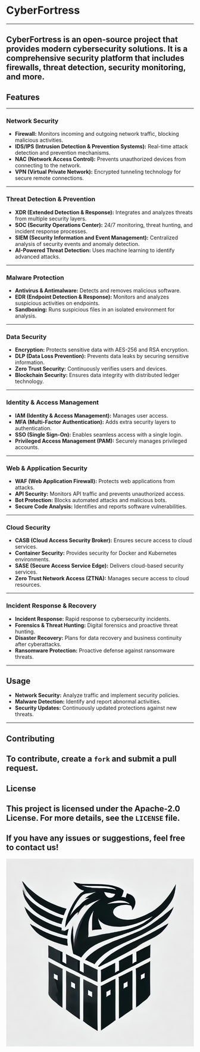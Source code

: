 # CyberFortress
----------------------------------------
CyberFortress is an open-source project that provides modern cybersecurity solutions. It is a comprehensive security platform that includes firewalls, threat detection, security monitoring, and more.
----------------------------------------
## Features
----------------------------------------
### Network Security
- **Firewall:** Monitors incoming and outgoing network traffic, blocking malicious activities.
- **IDS/IPS (Intrusion Detection & Prevention Systems):** Real-time attack detection and prevention mechanisms.
- **NAC (Network Access Control):** Prevents unauthorized devices from connecting to the network.
- **VPN (Virtual Private Network):** Encrypted tunneling technology for secure remote connections.
----------------------------------------
### Threat Detection & Prevention
- **XDR (Extended Detection & Response):** Integrates and analyzes threats from multiple security layers.
- **SOC (Security Operations Center):** 24/7 monitoring, threat hunting, and incident response processes.
- **SIEM (Security Information and Event Management):** Centralized analysis of security events and anomaly detection.
- **AI-Powered Threat Detection:** Uses machine learning to identify advanced attacks.
----------------------------------------
### Malware Protection
- **Antivirus & Antimalware:** Detects and removes malicious software.
- **EDR (Endpoint Detection & Response):** Monitors and analyzes suspicious activities on endpoints.
- **Sandboxing:** Runs suspicious files in an isolated environment for analysis.
----------------------------------------
### Data Security
- **Encryption:** Protects sensitive data with AES-256 and RSA encryption.
- **DLP (Data Loss Prevention):** Prevents data leaks by securing sensitive information.
- **Zero Trust Security:** Continuously verifies users and devices.
- **Blockchain Security:** Ensures data integrity with distributed ledger technology.
----------------------------------------
### Identity & Access Management
- **IAM (Identity & Access Management):** Manages user access.
- **MFA (Multi-Factor Authentication):** Adds extra security layers to authentication.
- **SSO (Single Sign-On):** Enables seamless access with a single login.
- **Privileged Access Management (PAM):** Securely manages privileged accounts.
----------------------------------------
### Web & Application Security
- **WAF (Web Application Firewall):** Protects web applications from attacks.
- **API Security:** Monitors API traffic and prevents unauthorized access.
- **Bot Protection:** Blocks automated attacks and malicious bots.
- **Secure Code Analysis:** Identifies and reports software vulnerabilities.
----------------------------------------
### Cloud Security
- **CASB (Cloud Access Security Broker):** Ensures secure access to cloud services.
- **Container Security:** Provides security for Docker and Kubernetes environments.
- **SASE (Secure Access Service Edge):** Delivers cloud-based security services.
- **Zero Trust Network Access (ZTNA):** Manages secure access to cloud resources.
----------------------------------------
### Incident Response & Recovery
- **Incident Response:** Rapid response to cybersecurity incidents.
- **Forensics & Threat Hunting:** Digital forensics and proactive threat hunting.
- **Disaster Recovery:** Plans for data recovery and business continuity after cyberattacks.
- **Ransomware Protection:** Proactive defense against ransomware threats.
----------------------------------------
## Usage
- **Network Security:** Analyze traffic and implement security policies.
- **Malware Detection:** Identify and report abnormal activities.
- **Security Updates:** Continuously updated protections against new threats.
----------------------------------------
## Contributing
To contribute, create a `fork` and submit a pull request.
----------------------------------------
## License
This project is licensed under the Apache-2.0 License. For more details, see the `LICENSE` file.
----------------------------------------
If you have any issues or suggestions, feel free to contact us!
----------------------------------------
![Logo](CyberFortress.png)
